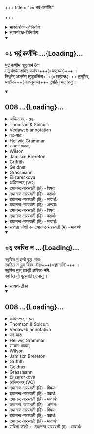 +++
title = "०० भद्रं-कर्णेभिः"

+++


<details><summary>भास्करोक्त-विनियोगः</summary>

तत्राध्ययनकाले "भद्रं कर्णेभिः" इति द्वे जपति । ब्राह्मणं च भवति "भद्रं कर्णेभिरिति द्वे जपित्वा" इति ।  
उपधानकाले च द्वे अप्येते उपदध्यात् ।  
द्वे चैते त्रिष्टुभौ ।  

</details>

<details><summary>सायणोक्त-विनियोगः</summary>

अत्र बौधायने कल्पे तत्प्रकारोऽभिहितः- "एतेनाऽऽरुणकेतुको व्याख्यातो यावन्मन्त्रबीष्टकाः । लोकंपृणाश्च स्वयमातृणाश्चाऽऽप एव" इति । पूर्वत्र सावित्रादिचयनानामभिहितत्वादेतेनेति तत्परामर्शः । अब्रूपा इष्टका अबीष्टकाः । नात्रेष्टका मृदादिना निष्पादनीयाः । किं त्वाप एवेष्टकाबुद्ध्योपधेया इत्यर्थः । उपधानेऽस्मिन्कल्प एवमभिहितः- "उत्तरवेद्यावपनकाले तूष्णीं जानुदघ्नं खात्वाऽन्यत्र मृदं निवपति विदेरग्निरित्यादिर्लुप्यते । ध्रुवाऽसीति प्रतिपद्यते । हस्तग्राभमबीष्टका उपदध्यात् । 
भद्रं कर्णेभिरिति द्वाभ्यां शान्तिं कृत्वा ताभ्यामुपदधाति" इति । (हस्तग्राभं) हस्तग्राहं हस्तेन गृहीत्वा जलमित्यर्थः । तत्र शान्त्यर्थां प्रथमामृचमाह -  हे देवा इन्द्रादयो भद्रं कल्याणं श्रुतिस्मृतिवाक्यरूपं कर्णेभिराचार्यान्तेवासिरूपाणामृत्विग्यजमानरूपाणां वाऽस्माकं बहूनां कर्णैः युष्मत्प्रसादात्सर्वदा श्रोतुं समर्थाः स्याम । श्रुत्वा च यजत्रा यागक्षमा वयं भद्रं कल्याणं यज्ञादिकं कर्माक्षभिश्चक्षुरिन्द्रियैः साक्षात्पश्येम । स्थिरैरविकलैरङ्गैश्चक्षुरादिभिर्हस्तादिभिश्चावयवैस्तनूभिस्तथाविधशरीरैर्युक्ता वयं तुष्टुवांसो युष्मदीयां स्तुतिं कुर्वाणा यद्यस्मात्कारणाद्देवहितं देवेन प्रजापतिना समर्पितं सर्वमप्यायुर्व्यशेम विशेषेण प्राप्नवाम । तस्मादपमृत्योरभावाच्चिरं भद्रं शृणुयामेति पूर्वत्रान्वयः । 
</details>


<div class="js_include" includetitle="true" newlevelforh1="2" unfilled url="/vedAH_Rk/shAkalam/saMhitA/vishvAsa-prastutiH/01/089/08_bhadraM_karNebhiH.md">
<details open><summary><h2>०८ भद्रं कर्णेभिः ...{Loading}...</h2></summary>


भ॒द्रं कर्णे॑भिः शृणु॒याम॑ देवा  
भ॒द्रं प॑श्येमा॒क्षभि॒र् यज॑त्राः+++(=यष्टव्याः)+++ ।  
स्थि॒रैर् अङ्गै॑स् तुष्टु॒वाँस॑स्+++(=स्तुवन्तः)+++ त॒नूभि॑र्  
व्यशे॑म+++(=प्राप्नुयाम)+++ दे॒वहि॑तं॒ यद् आयुः॑॥

</details>
</div>
<div class="js_include" includetitle="true" newlevelforh1="2" unfilled url="/vedAH_Rk/shAkalam/saMhitA/sarvASh_TIkAH/01/089/08_bhadraM_karNebhiH.md">
<details open><summary><h2>008 ...{Loading}...</h2></summary>
<details><summary>अधिमन्त्रम् - sa</summary>

- देवता - विश्वेदेवाः
- ऋषिः - गोतमो राहूगणः
- छन्दः - त्रिष्टुप्
</details>
<details><summary>Thomson & Solcum</summary>

भद्रं꣡ क꣡र्णेभिः शृणुयाम देवा  
भद्र꣡म् पश्येम अक्ष꣡भिर् यजत्राः  
स्थिरइ꣡र् अ꣡ङ्गैस् तुष्टुवां꣡सस् तनू꣡भिर्  
वि꣡ अशेम देव꣡हितं य꣡द् आ꣡युः
</details>
<details><summary>Vedaweb annotation</summary>

_________
**Strata**  
Normal on metrical evidence alone

_________
**Pāda-label**  
genre M  
genre M  
genre M  
genre M
_________
**Morph**  
bhadrám ← bhadrá- (nominal stem)  
{case:NOM, gender:N, number:SG}

devāḥ ← devá- (nominal stem)  
{case:VOC, gender:M, number:PL}

kárṇebhiḥ ← kárṇa- (nominal stem)  
{case:INS, gender:M, number:PL}

śr̥ṇuyāma ← √śru- (root)  
{number:PL, person:1, mood:OPT, tense:PRS, voice:ACT}

akṣábhiḥ ← ákṣi ~ akṣán- (nominal stem)  
{case:INS, gender:N, number:PL}

bhadrám ← bhadrá- (nominal stem)  
{case:NOM, gender:N, number:SG}

paśyema ← √paś- (root)  
{number:PL, person:1, mood:OPT, tense:PRS, voice:ACT}

yajatrāḥ ← yájatra- (nominal stem)  
{case:VOC, gender:M, number:PL}

áṅgaiḥ ← áṅga- (nominal stem)  
{case:INS, gender:N, number:PL}

sthiraíḥ ← sthirá- (nominal stem)  
{case:INS, gender:N, number:PL}

tanū́bhiḥ ← tanū́- (nominal stem)  
{case:INS, gender:F, number:PL}

tuṣṭuvā́ṁsaḥ ← √stu- (root)  
{case:NOM, gender:M, number:PL, tense:PRF, voice:ACT}

aśema ← √naś- 1 (root)  
{number:PL, person:1, mood:OPT, tense:AOR, voice:ACT}

ā́yuḥ ← ā́yus- (nominal stem)  
{case:NOM, gender:N, number:SG}

deváhitam ← deváhita- (nominal stem)  
{case:NOM, gender:N, number:SG}

ví ← ví (invariable)  
{}

yát ← yá- (pronoun)  
{case:NOM, gender:N, number:SG}

</details>
<details><summary>पद-पाठः</summary>

भ॒द्रम् । कर्णे॑भिः । शृ॒णु॒या॒म॒ । दे॒वाः॒ । भ॒द्रम् । प॒श्ये॒म॒ । अ॒क्षऽभिः॑ । य॒ज॒त्राः॒ ।  
स्थि॒रैः । अङ्गैः॑ । तु॒स्तु॒ऽवांसः॑ । त॒नूभिः॑ । वि । अ॒शे॒म॒ । दे॒वऽहि॑तम् । यत् । आयुः॑ ॥
</details>
<details><summary>Hellwig Grammar</summary>

-   *bhadraṃ* ← *bhadram* ← *bhadra*
- \[noun\], accusative, singular, neuter
- “auspicious; lovely; good; happy; bhadra \[word\]; lucky;
fine-looking; beautiful.”

_________

- *karṇebhiḥ* ← *karṇa*
- \[noun\], instrumental, plural, masculine
- “ear; Karṇa; karṇa \[word\]; auricle; fluke; diameter; lobule.”

_________

- *śṛṇuyāma* ← *śru*
- \[verb\], plural, Present optative
- “listen; come to know; hear; hear; listen; study; heed; learn.”

_________

- *devā* ← *devāḥ* ← *deva*
- \[noun\], vocative, plural, masculine
- “Deva; Hindu deity; king; deity; Indra; deva \[word\]; God; Jina;
Viśvedevās; mercury; natural phenomenon; gambling.”

_________

- *bhadram* ← *bhadra*
- \[noun\], accusative, singular, neuter
- “auspicious; lovely; good; happy; bhadra \[word\]; lucky;
fine-looking; beautiful.”

_________

- *paśyemākṣabhir* ← *paśyema* ← *paś*
- \[verb\], plural, Present optative
- “see; view; watch; meet; observe; think of; look; examine; behold;
visit; understand.”

_________

- *paśyemākṣabhir* ← *akṣabhiḥ* ← *akṣa*
- \[noun\], instrumental, plural, neuter
- “eye; akṣa \[word\]; hole.”

_________

- *yajatrāḥ* ← *yajatra*
- \[noun\], vocative, plural, masculine
- “adorable.”

_________

- *sthirair* ← *sthiraiḥ* ← *sthira*
- \[noun\], instrumental, plural, neuter
- “firm; hard; lasting; calm; stable; immovable; firm; strong; sthira
\[word\]; vegetable; potent; steadfast; durable; firm; trustworthy;
trustworthy; diligent.”

_________

- *aṅgais* ← *aṅgaiḥ* ← *aṅga*
- \[noun\], instrumental, plural, neuter
- “body part; body; part; limb; extremity; Vedāṅga; section; root;
army unit; aṅga \[word\]; subsection; aṅgamantra; part; body;
ingredient.”

_________

- *tuṣṭuvāṃsas* ← *tuṣṭuvāṃsaḥ* ← *stu*
- \[verb noun\], nominative, plural
- “laud; praise; declare; stu.”

_________

- *tanūbhir* ← *tanūbhiḥ* ← *tanū*
- \[noun\], instrumental, plural, feminine
- “body; self; own(a); person; form.”

_________

- *vy* ← *vi*
- \[adverb\]
- “apart; away; away.”

_________

- *aśema* ← *aś*
- \[verb\], plural, Present optative
- “get; reach; enter (a state).”

_________

- *devahitaṃ* ← *deva*
- \[noun\], masculine
- “Deva; Hindu deity; king; deity; Indra; deva \[word\]; God; Jina;
Viśvedevās; mercury; natural phenomenon; gambling.”

_________

- *devahitaṃ* ← *hitam* ← *dhā*
- \[verb noun\], nominative, singular
- “put; give; cause; get; hold; make; provide; lend; wear; install;
have; enter (a state); supply; hold; take; show.”

_________

- *yad* ← *yat* ← *yad*
- \[noun\], nominative, singular, neuter
- “who; which; yat \[pronoun\].”

_________

- *āyuḥ* ← *āyus*
- \[noun\], nominative, singular, neuter
- “life; longevity; āyus; life; āyus \[word\]; Āyus.”

_________

</details>
<details><summary>सायण-भाष्यम्</summary>

हे **देवाः** दानादिगुणयुक्ताः सर्वे देवाः **कर्णेभिः** अस्मदीयैः श्रोत्रैः **भद्रं** भजनीयं कल्याणं वचनं **शृणुयाम** युष्मत्प्रसादाच्छ्रोतुं समर्थाः स्याम । अस्माकं बाधिर्यं कदाचिदपि मा भूत् । हे **यजत्राः** योगेषु चरुपुरोडाशादिभिर्यष्टव्या देवाः **अक्षभिः** अक्षिभिरात्मीयैश्चक्षुर्भिः भद्रं शोभनं **पश्येम** द्रष्टुं समर्थाः स्याम । अस्माकं दृष्टिप्रतिघातोऽपि मा भूत् ( ' इत्यस्यानन्तरं ‘ श्रोत्रचक्षुषोः भद्राभद्रविषयश्रवणदर्शने प्रतिनियते । अतो नित्यं भद्रविषयश्रवणदर्शने स्यातामिति प्रार्थ्यते   ' इत्यधिकम् )। **स्थिरैः** दृढैः **अङ्गैः** हस्तपादादिभिरवयवैः **तनूभिः** शरीरैश्च युक्ता वयं **तुष्टुवांसः** युष्मान् स्तुवन्तः **यत् आयुः** षोडशाधिकशतप्रमाणं विंशत्यधिकशतप्रमाणं वा **देवहितं** देवेन प्रजापतिना स्थापितं तत् **व्यशेम** प्राप्नुयाम ॥ कर्णेभिः ‘ बहुलं छन्दसि ' इति भिसः ऐसभावः । अक्षभिः । छन्दस्यपि दृश्यते ' इति अनङ् स च उदात्तः । यजत्राः । ‘ अमिनक्षि° ' इत्यादिना यजे: अत्रन्प्रत्ययः । तुष्टुवांसः । ‘ ष्टुञ् स्तुतौ । लिटः क्वसुः । ‘ शर्पूर्वाः खयः' इति तकारः शिष्यते । अशेम । **अशू** व्याप्तौ ' । लिङ्याशिष्यङ्'। यदि तु तत्र परिगणनमन्यव्यावृत्त्यर्थं तदानीं लिङि व्यत्ययेन शप् । देवहितम् ।' तृतीया कर्मणि' इति पूर्वपदप्रकृतिस्वरत्वम् ॥
</details>
<details><summary>Wilson</summary>

_________
**English translation:**  

“Let us hear, gods, with our ears, what is good; objects of sacrifice, let us see with our eyes what is good; let us, engaged in your praises, enjoy, with firm limb and (sound) bodies, the term of life granted by the gods.”

_________
**Commentary by Sāyaṇa: Ṛgveda-bhāṣya**  

Devahitam = (singular) **Prajāpati**, a patriarch or **Brahmā**
</details>
<details><summary>Jamison Brereton</summary>

Might we hear (only what is) auspicious with our ears, o gods; might we  see (only what is) auspicious with our eyes, o you who are worthy of  the sacrifice.  
Having praised (you?), with sturdy limbs and bodies might we traverse  the lifetime that has been established by the gods.
</details>
<details><summary>Griffith</summary>

Gods, may we with our ears listen to what is good, and with our eyes see what is good, ye Holy Ones.  
With limbs and bodies firm may we extolling you attain the term of life appointed by the Gods.
</details>
<details><summary>Geldner</summary>

Gutes wollen wir mit Ohren hören, ihr Götter, Gutes mit Augen sehen, ihr Opferwürdige. Mit festen Gliedern und Leibern wollen wir, die wir lobgesungen haben, das gottgesetzte Alter erreichen.
</details>
<details><summary>Grassmann</summary>

Heilvolles lasst uns mit den Ohren hören, heilvolles schaun mit Augen, hehre Götter, Mit festen Gliedern stehend, festen Leibern, das gottgesetzte Lebensziel erreichen.
</details>
<details><summary>Elizarenkova</summary>

Прекрасное да услышим мы ушами, о боги!  
Прекрасное да увидим мы глазами, о достойные жертв!  
Восхвалив вас, с крепкими членами и телами  
Мы хотим достигнуть срока жизни, что положен (нам) богами!
</details>
<details><summary>अधिमन्त्रम् (VC)</summary>

- विश्वेदेवा:
- गोतमो राहूगणः
- विराट्त्रिष्टुप्
- धैवतः
</details>
<details><summary>दयानन्द-सरस्वती (हि) - विषयः</summary>

मनुष्यों को ऐसा करके क्या-क्या करना चाहिये, यह उपदेश अगले मन्त्र में किया है ॥
</details>
<details><summary>दयानन्द-सरस्वती (हि) - पदार्थः</summary>

पदार्थान्वयभाषाः -  हे (यजत्राः) संगम करनेवाले (देवाः) विद्वानो ! आप लोगों के संग से (तनूभिः) बढ़े हुए बलोंवाले शरीर (स्थिरैः) दृढ़ (अङ्गैः) पुष्ट शिर आदि अङ्ग वा ब्रह्मचर्यादि नियमों से (तुष्टुवांसः) पदार्थों के गुणों की स्तुति करते हुए हम लोग (कर्णेभिः) कानों से (यत्) जो (भद्रम्) कल्याणकारक पढ़ना-पढ़ाना है, उसको (शृणुयाम) सुनें-सुनावें (अक्षभिः) बाहरी-भीतरली आँखों से जो (भद्रम्) शरीर और आत्मा का सुख है, उसको (पश्येम) देखें, इस प्रकार उक्त शरीर और अङ्गों से जो (देवहितम्) विद्वानों की हित करनेवाली (आयुः) अवस्था है, उसको (वि) (अशेम) वार-वार प्राप्त होवें ॥ ८ ॥
</details>
<details><summary>दयानन्द-सरस्वती (हि) - भावार्थः</summary>

भावार्थभाषाः -  विद्वान्, आप्त और सज्जनों के संग के विना कोई सत्यविद्या का वचन सत्य-दर्शन और सत्य व्यवहारमय अवस्था को नहीं पा सकता और न इसके विना किसी का शरीर और आत्मा दृढ़ हो सकता है, इससे सब मनुष्यों को यह उक्त व्यवहार वर्त्तना योग्य है ॥ ८ ॥
</details>
<details><summary>दयानन्द-सरस्वती (हि) - अन्वयः</summary>

अन्वय:  हे यजत्रा देवा ! भवत्सङ्गेन तनूभिः स्थिरैरङ्गैस्तुष्टुवांसः सन्तो वयं कर्णेभिर्यद्भद्रं तच्छृणुयामाक्षभिर्यद्भद्रं तत्पश्येम एवं तनूभिः स्थिरैरङ्गैर्यद्देवहितमायुस्तदशेम ॥ ८ ॥
</details>
<details><summary>दयानन्द-सरस्वती (हि) - विषयः</summary>

मनुष्यैरेवं कृत्वा किं किमाचरणीयमित्युपदिश्यते ॥
</details>
<details><summary>दयानन्द-सरस्वती (हि) - पदार्थः</summary>

पदार्थान्वयभाषाः -  (भद्रम्) कल्याणकारकमध्ययनाध्यापनम् (कर्णेभिः) श्रोत्रैः। अत्र ऐसभावः। (शृणुयाम) (देवाः) विद्वांसः (भद्रम्) शरीरात्मसुखम् (पश्येम) (अक्षभिः) बाह्याभ्यन्तरैर्नेत्रैः। छन्दस्यपि दृश्यते। (अष्टा०७.१.७६) अनेन सूत्रेणाक्षिशब्दस्य भिस्यनङादेशः। (यजत्रा) यजन्ति सङ्गच्छन्ते ये ते। अमिनक्षियजिवधिपतिभ्योऽत्रन्। (उणा०३.१०३) अनेनौणादिकसूत्रेण यजधातोरत्रन्। (स्थिरैः) निश्चलैः (अङ्गैः) शिर आदिभिर्ब्रह्मचर्यादिभिर्वा (तुष्टुवांसः) पदार्थगुणान् स्तुवन्तः (तनूभिः) विस्तृतबलैः शरीरैः (वि) विविधार्थे (अशेम) प्राप्नुयाम। अत्राऽशूङ् धातो लिङ्याशिष्यङ् (अष्टा०३.१.८६) इत्यङ्। सार्वधातुकसंज्ञया लिङः सलोप इति सकारलोपः। आर्द्धधातुकसंज्ञया शपोऽभावः। (देवहितम्) देवेभ्यो विद्वद्भ्यो हितम् (यत्) (आयुः) जीवनम् ॥ ८ ॥
</details>
<details><summary>दयानन्द-सरस्वती (हि) - भावार्थः</summary>

भावार्थभाषाः -  नहि विदुषां सत्पुरुषाणामाप्तानां सङ्गेन विना कश्चित्ससत्यविद्यावचः सत्यं दर्शनं सत्यनिष्ठामायुश्च प्राप्तुं शक्नोति, न ह्येतैर्विना कस्यचिच्छरीमात्मा च दृढो भवितुं शक्यस्तस्मादेतत्सर्वैर्मनुष्यैः सदाऽनुष्ठेयम् ॥ ८ ॥
</details>
<details><summary>सविता जोशी ← दयानन्द-सरस्वती (म) - भावार्थः</summary>

भावार्थभाषाः -  विद्वान, आप्त व सज्जनांच्या संगतिशिवाय कुणीही सत्यविद्येची वाणी, सत्यदर्शन व व्यवहार प्राप्त करू शकत नाही व त्यांच्याशिवाय कुणाचे शरीर व आत्मा दृढ होऊ शकत नाही, त्यासाठी सर्व माणसांनी वरील व्यवहाराप्रमाणे वागणे योग्य आहे. ॥ ८ ॥
</details>
</details>
</div>
<div class="js_include" includetitle="true" newlevelforh1="2" unfilled url="/vedAH_Rk/shAkalam/saMhitA/vishvAsa-prastutiH/01/089/06_svasti_na.md">
<details open><summary><h2>०६ स्वस्ति न ...{Loading}...</h2></summary>


स्व॒स्ति न॒ इन्द्रो॑ वृ॒द्ध-श्र॑वाः  
स्व॒स्ति नः॑ पू॒षा वि॒श्व-वे॑दाः+++(=ज्ञानानि)+++ ।  
स्व॒स्ति न॒स् तार्क्ष्यो॒ अरि॑ष्ट-नेमिः  
स्व॒स्ति नो॒ बृह॒स्पति॑र् दधातु ॥

</details>

</div>

<details><summary>सायण-टीका</summary>

अथ द्वितीयमाह-  वृद्धैर्महात्मभिः सदा पुराणादिषु श्रूयत इति वृद्धश्रवाः । तादृश इन्द्रो नोऽस्माकं स्वस्ति दधात्वध्ययनश्रवणानुष्ठानार्थं क्षेमं सम्पादयतु । विश्वं वेत्ति जानातीति विश्ववेदाः । तादृशः पूषाऽपि नः स्नस्ति दधातु । अरिष्टमहिंसा तस्य नेमिस्थानीयः । यथा लोहमयी नेमिः काष्ठमयस्य चक्रस्य भङ्गाभावाय पालयत्येवमयंतार्क्ष्यो गरुडोऽपि सर्पादिकृतां हिंसां निवार्य तत्पालकत्वादरिष्टनेमिः । तादृशस्तार्क्ष्यो नः स्वस्ति दधातु । 
</details>

<div class="js_include" includetitle="true" newlevelforh1="2" unfilled url="/vedAH_Rk/shAkalam/saMhitA/sarvASh_TIkAH/01/089/06_svasti_na.md">
<details open><summary><h2>008 ...{Loading}...</h2></summary>
<details><summary>अधिमन्त्रम् - sa</summary>

- देवता - विश्वेदेवाः
- ऋषिः - गोतमो राहूगणः
- छन्दः - त्रिष्टुप्
</details>
<details><summary>Thomson & Solcum</summary>

भद्रं꣡ क꣡र्णेभिः शृणुयाम देवा  
भद्र꣡म् पश्येम अक्ष꣡भिर् यजत्राः  
स्थिरइ꣡र् अ꣡ङ्गैस् तुष्टुवां꣡सस् तनू꣡भिर्  
वि꣡ अशेम देव꣡हितं य꣡द् आ꣡युः
</details>
<details><summary>Vedaweb annotation</summary>

_________
**Strata**  
Normal on metrical evidence alone

_________
**Pāda-label**  
genre M  
genre M  
genre M  
genre M
_________
**Morph**  
bhadrám ← bhadrá- (nominal stem)  
{case:NOM, gender:N, number:SG}

devāḥ ← devá- (nominal stem)  
{case:VOC, gender:M, number:PL}

kárṇebhiḥ ← kárṇa- (nominal stem)  
{case:INS, gender:M, number:PL}

śr̥ṇuyāma ← √śru- (root)  
{number:PL, person:1, mood:OPT, tense:PRS, voice:ACT}

akṣábhiḥ ← ákṣi ~ akṣán- (nominal stem)  
{case:INS, gender:N, number:PL}

bhadrám ← bhadrá- (nominal stem)  
{case:NOM, gender:N, number:SG}

paśyema ← √paś- (root)  
{number:PL, person:1, mood:OPT, tense:PRS, voice:ACT}

yajatrāḥ ← yájatra- (nominal stem)  
{case:VOC, gender:M, number:PL}

áṅgaiḥ ← áṅga- (nominal stem)  
{case:INS, gender:N, number:PL}

sthiraíḥ ← sthirá- (nominal stem)  
{case:INS, gender:N, number:PL}

tanū́bhiḥ ← tanū́- (nominal stem)  
{case:INS, gender:F, number:PL}

tuṣṭuvā́ṁsaḥ ← √stu- (root)  
{case:NOM, gender:M, number:PL, tense:PRF, voice:ACT}

aśema ← √naś- 1 (root)  
{number:PL, person:1, mood:OPT, tense:AOR, voice:ACT}

ā́yuḥ ← ā́yus- (nominal stem)  
{case:NOM, gender:N, number:SG}

deváhitam ← deváhita- (nominal stem)  
{case:NOM, gender:N, number:SG}

ví ← ví (invariable)  
{}

yát ← yá- (pronoun)  
{case:NOM, gender:N, number:SG}

</details>
<details><summary>पद-पाठः</summary>

भ॒द्रम् । कर्णे॑भिः । शृ॒णु॒या॒म॒ । दे॒वाः॒ । भ॒द्रम् । प॒श्ये॒म॒ । अ॒क्षऽभिः॑ । य॒ज॒त्राः॒ ।  
स्थि॒रैः । अङ्गैः॑ । तु॒स्तु॒ऽवांसः॑ । त॒नूभिः॑ । वि । अ॒शे॒म॒ । दे॒वऽहि॑तम् । यत् । आयुः॑ ॥
</details>
<details><summary>Hellwig Grammar</summary>

-   *bhadraṃ* ← *bhadram* ← *bhadra*
- \[noun\], accusative, singular, neuter
- “auspicious; lovely; good; happy; bhadra \[word\]; lucky;
fine-looking; beautiful.”

_________

- *karṇebhiḥ* ← *karṇa*
- \[noun\], instrumental, plural, masculine
- “ear; Karṇa; karṇa \[word\]; auricle; fluke; diameter; lobule.”

_________

- *śṛṇuyāma* ← *śru*
- \[verb\], plural, Present optative
- “listen; come to know; hear; hear; listen; study; heed; learn.”

_________

- *devā* ← *devāḥ* ← *deva*
- \[noun\], vocative, plural, masculine
- “Deva; Hindu deity; king; deity; Indra; deva \[word\]; God; Jina;
Viśvedevās; mercury; natural phenomenon; gambling.”

_________

- *bhadram* ← *bhadra*
- \[noun\], accusative, singular, neuter
- “auspicious; lovely; good; happy; bhadra \[word\]; lucky;
fine-looking; beautiful.”

_________

- *paśyemākṣabhir* ← *paśyema* ← *paś*
- \[verb\], plural, Present optative
- “see; view; watch; meet; observe; think of; look; examine; behold;
visit; understand.”

_________

- *paśyemākṣabhir* ← *akṣabhiḥ* ← *akṣa*
- \[noun\], instrumental, plural, neuter
- “eye; akṣa \[word\]; hole.”

_________

- *yajatrāḥ* ← *yajatra*
- \[noun\], vocative, plural, masculine
- “adorable.”

_________

- *sthirair* ← *sthiraiḥ* ← *sthira*
- \[noun\], instrumental, plural, neuter
- “firm; hard; lasting; calm; stable; immovable; firm; strong; sthira
\[word\]; vegetable; potent; steadfast; durable; firm; trustworthy;
trustworthy; diligent.”

_________

- *aṅgais* ← *aṅgaiḥ* ← *aṅga*
- \[noun\], instrumental, plural, neuter
- “body part; body; part; limb; extremity; Vedāṅga; section; root;
army unit; aṅga \[word\]; subsection; aṅgamantra; part; body;
ingredient.”

_________

- *tuṣṭuvāṃsas* ← *tuṣṭuvāṃsaḥ* ← *stu*
- \[verb noun\], nominative, plural
- “laud; praise; declare; stu.”

_________

- *tanūbhir* ← *tanūbhiḥ* ← *tanū*
- \[noun\], instrumental, plural, feminine
- “body; self; own(a); person; form.”

_________

- *vy* ← *vi*
- \[adverb\]
- “apart; away; away.”

_________

- *aśema* ← *aś*
- \[verb\], plural, Present optative
- “get; reach; enter (a state).”

_________

- *devahitaṃ* ← *deva*
- \[noun\], masculine
- “Deva; Hindu deity; king; deity; Indra; deva \[word\]; God; Jina;
Viśvedevās; mercury; natural phenomenon; gambling.”

_________

- *devahitaṃ* ← *hitam* ← *dhā*
- \[verb noun\], nominative, singular
- “put; give; cause; get; hold; make; provide; lend; wear; install;
have; enter (a state); supply; hold; take; show.”

_________

- *yad* ← *yat* ← *yad*
- \[noun\], nominative, singular, neuter
- “who; which; yat \[pronoun\].”

_________

- *āyuḥ* ← *āyus*
- \[noun\], nominative, singular, neuter
- “life; longevity; āyus; life; āyus \[word\]; Āyus.”

_________

</details>
<details><summary>सायण-भाष्यम्</summary>

हे **देवाः** दानादिगुणयुक्ताः सर्वे देवाः **कर्णेभिः** अस्मदीयैः श्रोत्रैः **भद्रं** भजनीयं कल्याणं वचनं **शृणुयाम** युष्मत्प्रसादाच्छ्रोतुं समर्थाः स्याम । अस्माकं बाधिर्यं कदाचिदपि मा भूत् । हे **यजत्राः** योगेषु चरुपुरोडाशादिभिर्यष्टव्या देवाः **अक्षभिः** अक्षिभिरात्मीयैश्चक्षुर्भिः भद्रं शोभनं **पश्येम** द्रष्टुं समर्थाः स्याम । अस्माकं दृष्टिप्रतिघातोऽपि मा भूत् ( ' इत्यस्यानन्तरं ‘ श्रोत्रचक्षुषोः भद्राभद्रविषयश्रवणदर्शने प्रतिनियते । अतो नित्यं भद्रविषयश्रवणदर्शने स्यातामिति प्रार्थ्यते   ' इत्यधिकम् )। **स्थिरैः** दृढैः **अङ्गैः** हस्तपादादिभिरवयवैः **तनूभिः** शरीरैश्च युक्ता वयं **तुष्टुवांसः** युष्मान् स्तुवन्तः **यत् आयुः** षोडशाधिकशतप्रमाणं विंशत्यधिकशतप्रमाणं वा **देवहितं** देवेन प्रजापतिना स्थापितं तत् **व्यशेम** प्राप्नुयाम ॥ कर्णेभिः ‘ बहुलं छन्दसि ' इति भिसः ऐसभावः । अक्षभिः । छन्दस्यपि दृश्यते ' इति अनङ् स च उदात्तः । यजत्राः । ‘ अमिनक्षि° ' इत्यादिना यजे: अत्रन्प्रत्ययः । तुष्टुवांसः । ‘ ष्टुञ् स्तुतौ । लिटः क्वसुः । ‘ शर्पूर्वाः खयः' इति तकारः शिष्यते । अशेम । **अशू** व्याप्तौ ' । लिङ्याशिष्यङ्'। यदि तु तत्र परिगणनमन्यव्यावृत्त्यर्थं तदानीं लिङि व्यत्ययेन शप् । देवहितम् ।' तृतीया कर्मणि' इति पूर्वपदप्रकृतिस्वरत्वम् ॥
</details>
<details><summary>Wilson</summary>

_________
**English translation:**  

“Let us hear, gods, with our ears, what is good; objects of sacrifice, let us see with our eyes what is good; let us, engaged in your praises, enjoy, with firm limb and (sound) bodies, the term of life granted by the gods.”

_________
**Commentary by Sāyaṇa: Ṛgveda-bhāṣya**  

Devahitam = (singular) **Prajāpati**, a patriarch or **Brahmā**
</details>
<details><summary>Jamison Brereton</summary>

Might we hear (only what is) auspicious with our ears, o gods; might we  see (only what is) auspicious with our eyes, o you who are worthy of  the sacrifice.  
Having praised (you?), with sturdy limbs and bodies might we traverse  the lifetime that has been established by the gods.
</details>
<details><summary>Griffith</summary>

Gods, may we with our ears listen to what is good, and with our eyes see what is good, ye Holy Ones.  
With limbs and bodies firm may we extolling you attain the term of life appointed by the Gods.
</details>
<details><summary>Geldner</summary>

Gutes wollen wir mit Ohren hören, ihr Götter, Gutes mit Augen sehen, ihr Opferwürdige. Mit festen Gliedern und Leibern wollen wir, die wir lobgesungen haben, das gottgesetzte Alter erreichen.
</details>
<details><summary>Grassmann</summary>

Heilvolles lasst uns mit den Ohren hören, heilvolles schaun mit Augen, hehre Götter, Mit festen Gliedern stehend, festen Leibern, das gottgesetzte Lebensziel erreichen.
</details>
<details><summary>Elizarenkova</summary>

Прекрасное да услышим мы ушами, о боги!  
Прекрасное да увидим мы глазами, о достойные жертв!  
Восхвалив вас, с крепкими членами и телами  
Мы хотим достигнуть срока жизни, что положен (нам) богами!
</details>
<details><summary>अधिमन्त्रम् (VC)</summary>

- विश्वेदेवा:
- गोतमो राहूगणः
- विराट्त्रिष्टुप्
- धैवतः
</details>
<details><summary>दयानन्द-सरस्वती (हि) - विषयः</summary>

मनुष्यों को ऐसा करके क्या-क्या करना चाहिये, यह उपदेश अगले मन्त्र में किया है ॥
</details>
<details><summary>दयानन्द-सरस्वती (हि) - पदार्थः</summary>

पदार्थान्वयभाषाः -  हे (यजत्राः) संगम करनेवाले (देवाः) विद्वानो ! आप लोगों के संग से (तनूभिः) बढ़े हुए बलोंवाले शरीर (स्थिरैः) दृढ़ (अङ्गैः) पुष्ट शिर आदि अङ्ग वा ब्रह्मचर्यादि नियमों से (तुष्टुवांसः) पदार्थों के गुणों की स्तुति करते हुए हम लोग (कर्णेभिः) कानों से (यत्) जो (भद्रम्) कल्याणकारक पढ़ना-पढ़ाना है, उसको (शृणुयाम) सुनें-सुनावें (अक्षभिः) बाहरी-भीतरली आँखों से जो (भद्रम्) शरीर और आत्मा का सुख है, उसको (पश्येम) देखें, इस प्रकार उक्त शरीर और अङ्गों से जो (देवहितम्) विद्वानों की हित करनेवाली (आयुः) अवस्था है, उसको (वि) (अशेम) वार-वार प्राप्त होवें ॥ ८ ॥
</details>
<details><summary>दयानन्द-सरस्वती (हि) - भावार्थः</summary>

भावार्थभाषाः -  विद्वान्, आप्त और सज्जनों के संग के विना कोई सत्यविद्या का वचन सत्य-दर्शन और सत्य व्यवहारमय अवस्था को नहीं पा सकता और न इसके विना किसी का शरीर और आत्मा दृढ़ हो सकता है, इससे सब मनुष्यों को यह उक्त व्यवहार वर्त्तना योग्य है ॥ ८ ॥
</details>
<details><summary>दयानन्द-सरस्वती (हि) - अन्वयः</summary>

अन्वय:  हे यजत्रा देवा ! भवत्सङ्गेन तनूभिः स्थिरैरङ्गैस्तुष्टुवांसः सन्तो वयं कर्णेभिर्यद्भद्रं तच्छृणुयामाक्षभिर्यद्भद्रं तत्पश्येम एवं तनूभिः स्थिरैरङ्गैर्यद्देवहितमायुस्तदशेम ॥ ८ ॥
</details>
<details><summary>दयानन्द-सरस्वती (हि) - विषयः</summary>

मनुष्यैरेवं कृत्वा किं किमाचरणीयमित्युपदिश्यते ॥
</details>
<details><summary>दयानन्द-सरस्वती (हि) - पदार्थः</summary>

पदार्थान्वयभाषाः -  (भद्रम्) कल्याणकारकमध्ययनाध्यापनम् (कर्णेभिः) श्रोत्रैः। अत्र ऐसभावः। (शृणुयाम) (देवाः) विद्वांसः (भद्रम्) शरीरात्मसुखम् (पश्येम) (अक्षभिः) बाह्याभ्यन्तरैर्नेत्रैः। छन्दस्यपि दृश्यते। (अष्टा०७.१.७६) अनेन सूत्रेणाक्षिशब्दस्य भिस्यनङादेशः। (यजत्रा) यजन्ति सङ्गच्छन्ते ये ते। अमिनक्षियजिवधिपतिभ्योऽत्रन्। (उणा०३.१०३) अनेनौणादिकसूत्रेण यजधातोरत्रन्। (स्थिरैः) निश्चलैः (अङ्गैः) शिर आदिभिर्ब्रह्मचर्यादिभिर्वा (तुष्टुवांसः) पदार्थगुणान् स्तुवन्तः (तनूभिः) विस्तृतबलैः शरीरैः (वि) विविधार्थे (अशेम) प्राप्नुयाम। अत्राऽशूङ् धातो लिङ्याशिष्यङ् (अष्टा०३.१.८६) इत्यङ्। सार्वधातुकसंज्ञया लिङः सलोप इति सकारलोपः। आर्द्धधातुकसंज्ञया शपोऽभावः। (देवहितम्) देवेभ्यो विद्वद्भ्यो हितम् (यत्) (आयुः) जीवनम् ॥ ८ ॥
</details>
<details><summary>दयानन्द-सरस्वती (हि) - भावार्थः</summary>

भावार्थभाषाः -  नहि विदुषां सत्पुरुषाणामाप्तानां सङ्गेन विना कश्चित्ससत्यविद्यावचः सत्यं दर्शनं सत्यनिष्ठामायुश्च प्राप्तुं शक्नोति, न ह्येतैर्विना कस्यचिच्छरीमात्मा च दृढो भवितुं शक्यस्तस्मादेतत्सर्वैर्मनुष्यैः सदाऽनुष्ठेयम् ॥ ८ ॥
</details>
<details><summary>सविता जोशी ← दयानन्द-सरस्वती (म) - भावार्थः</summary>

भावार्थभाषाः -  विद्वान, आप्त व सज्जनांच्या संगतिशिवाय कुणीही सत्यविद्येची वाणी, सत्यदर्शन व व्यवहार प्राप्त करू शकत नाही व त्यांच्याशिवाय कुणाचे शरीर व आत्मा दृढ होऊ शकत नाही, त्यासाठी सर्व माणसांनी वरील व्यवहाराप्रमाणे वागणे योग्य आहे. ॥ ८ ॥
</details>
</details>
</div>

